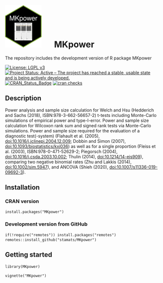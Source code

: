 # <img src="https://github.com/stamats/MKpower/raw/master/hex-MKpower.png" alt="MKpower" width="120"/> &emsp; MKpower
The repository includes the development version of R package MKpower

[![License: LGPL v3](https://img.shields.io/badge/License-LGPL%20v3-blue.svg)](https://www.gnu.org/licenses/lgpl-3.0)
[![Project Status: Active – The project has reached a stable, usable state and is being actively developed.](https://www.repostatus.org/badges/latest/active.svg)](https://www.repostatus.org/#active)
[![CRAN_Status_Badge](http://www.r-pkg.org/badges/version/MKpower)](http://cran.r-project.org/package=MKpower)
[![cran checks](https://cranchecks.info/badges/summary/MKpower)](https://cran.r-project.org/web/checks/check_results_MKpower.html)

## Description
Power analysis and sample size calculation for Welch and Hsu 
(Hedderich and Sachs (2018), ISBN:978-3-662-56657-2) t-tests including 
Monte-Carlo simulations of empirical power and type-I-error. Power and sample 
size calculation for Wilcoxon rank sum and signed rank tests via Monte-Carlo 
simulations. Power and sample size required for the evaluation of a diagnostic 
test(-system) (Flahault et al. (2005), <doi:10.1016/j.jclinepi.2004.12.009>; 
Dobbin and Simon (2007), <doi:10.1093/biostatistics/kxj036>) as well as for a 
single proportion (Fleiss et al. (2003), ISBN:978-0-471-52629-2; Piegorsch (2004), 
<doi:10.1016/j.csda.2003.10.002>; Thulin (2014), <doi:10.1214/14-ejs909>), 
comparing two negative binomial rates (Zhu and Lakkis (2014), <doi:10.1002/sim.5947>), 
and ANCOVA (Shieh (2020), <doi:10.1007/s11336-019-09692-3>).

## Installation

### CRAN version

```{r, eval = FALSE}
install.packages("MKpower")
```


### Development version from GitHub

```{r, eval = FALSE}
if(!require("remotes")) install.packages("remotes")
remotes::install_github("stamats/MKpower")
```


## Getting started

```{r}
library(MKpower)
```

```{r}
vignette("MKpower")
```
